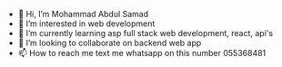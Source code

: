 - 👋 Hi, I’m Mohammad Abdul Samad
- 👀 I’m interested in web development 
- 🌱 I’m currently learning asp full stack web development, react, api's
- 💞️ I’m looking to collaborate on backend web app
- 📫 How to reach me text me whatsapp on this number 055368481

<!---
kabuli-web/kabuli-web is a ✨ special ✨ repository because its `README.md` (this file) appears on your GitHub profile.
You can click the Preview link to take a look at your changes.
--->
